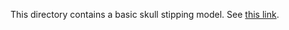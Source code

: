 This directory contains a basic skull stipping model. See 
[this link](https://github.com/bioimagesuiteweb/models/tree/master/abcd_leave_out_site01_tfjs_256).

